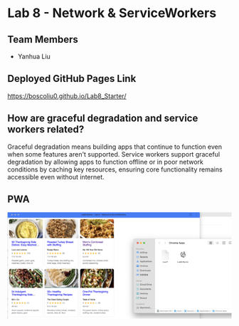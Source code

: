 # Lab 8 - Network & ServiceWorkers

## Team Members
- Yanhua Liu

## Deployed GitHub Pages Link
https://boscoliu0.github.io/Lab8_Starter/

## How are graceful degradation and service workers related?

Graceful degradation means building apps that continue to function even when some features aren't supported. Service workers support graceful degradation by allowing apps to function offline or in poor network conditions by caching key resources, ensuring core functionality remains accessible even without internet.

## PWA
![PWA Screenshot](pwa.png)
